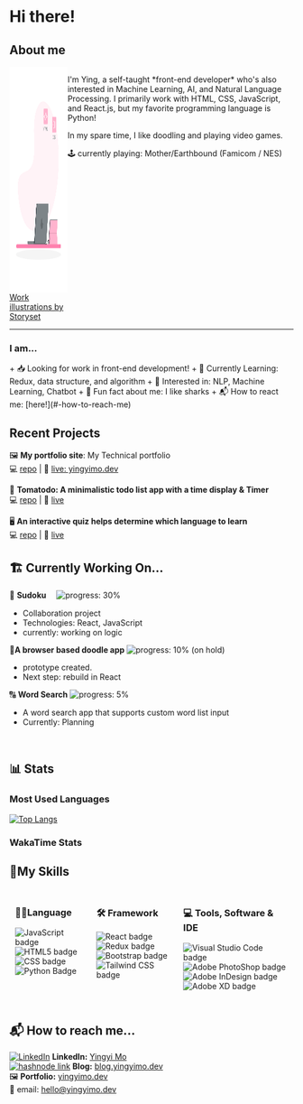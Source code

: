 # Hi there!

## About me
<div style="display: flex; flex-flow: row nowrap">
  <div style="display: flex; flex-direction: column; justify-content: center; align-items: center;">
  <img src='./hand-coding-animate.svg' alt="A clip art style svg with a woman in front of a laptop and codeblock floating in the air" style="height: 400px; width: 400px;" />
  <a href="https://storyset.com/work" >Work illustrations by Storyset</a>
  </div>
  <div>
  <p>I'm Ying, a self-taught *front-end developer* who's also interested in Machine Learning, AI, and Natural Language Processing. I primarily work with HTML, CSS, JavaScript, and React.js, but my favorite programming language is Python! </p>
  <p>In my spare time, I like doodling and playing video games.</p>
  <p>🕹 currently playing: Mother/Earthbound (Famicom / NES)</p>
  </div>
</div>

<hr>
<h3> I am... </h3>
+ 📥 Looking for work in front-end development!
+ 📖 Currently Learning: Redux, data structure, and algorithm
+ 🤖 Interested in: NLP, Machine Learning, Chatbot
+ 🦈 Fun fact about me: I like sharks
+ 📬 How to react me: [here!](#-how-to-reach-me)

## Recent Projects
🖼 **My portfolio site**: My Technical portfolio  
💻 [repo](https://github.com/yingmo55/portflio-site) | 🔗 [live: yingyimo.dev](https://yingyimo.dev)

 🍅 **Tomatodo: A minimalistic todo list app with a time display & Timer**  
💻 [repo](https://github.com/yingmo55/Todo-List) | 🔗 [live](https://tomatodo.netlify.app/)

 🖥 **An interactive quiz helps determine which language to learn**  
💻 [repo](https://github.com/yingmo55/which-language-first) | 🔗 [live](https://first-programming-language.netlify.app/)


## 🏗 Currently Working On...
🔢 **Sudoku**  　![progress: 30%](https://us-central1-progress-markdown.cloudfunctions.net/progress/20)  
+ Collaboration project 
+ Technologies: React, JavaScript
+ currently: working on logic

💭**A browser based doodle app** ![progress: 10%](https://us-central1-progress-markdown.cloudfunctions.net/progress/10)  (on hold) 
+ prototype created. 
+ Next step: rebuild in React

🔠 **Word Search** ![progress: 5%](https://us-central1-progress-markdown.cloudfunctions.net/progress/5)  
+ A word search app that supports custom word list input 
+ Currently: Planning
<br />

## 📊 Stats
### Most Used Languages

[![Top Langs](https://github-readme-stats.vercel.app/api/top-langs/?username=yingmo55&layout=compact)](https://github.com/yingmo55/github-readme-stats)

### WakaTime Stats

<!--START_SECTION:waka-->
<!--END_SECTION:waka-->

## 🧰My Skills

<div style="display:flex; justify-content: center; align-item: center; flex-direction: row wrap;">
  <div style="margin: 10px;">
  <h3>👩‍💻Language</h3>
  <img src='https://img.shields.io/badge/javascript-%23323330.svg?style=for-the-badge&logo=javascript&logoColor=%23F7DF1E' alt='JavaScript badge' />
  <img src='https://img.shields.io/badge/html5-%23E34F26.svg?style=for-the-badge&logo=html5&logoColor=white' alt='HTML5 badge' style="margin: auto;"/>
  <img src='https://img.shields.io/badge/css3-%231572B6.svg?style=for-the-badge&logo=css3&logoColor=white' alt='CSS badge' />
  <img src='https://img.shields.io/badge/python-3670A0?style=for-the-badge&logo=python&logoColor=ffdd54' alt='Python Badge' />
  </div>
  <div style="margin: 10px;">
  <h3>🛠 Framework</h3>
  <img src='https://img.shields.io/badge/react-%2320232a.svg?style=for-the-badge&logo=react&logoColor=%2361DAFB' alt=' React badge' />
  <img src='https://img.shields.io/badge/Redux-593D88?style=for-the-badge&logo=redux&logoColor=white' alt='Redux badge' />
  <img src='https://img.shields.io/badge/bootstrap-%23563D7C.svg?style=for-the-badge&logo=bootstrap&logoColor=white' alt='Bootstrap badge' />
  <img src='https://img.shields.io/badge/Tailwind_CSS-38B2AC?style=for-the-badge&logo=tailwind-css&logoColor=white' alt='Tailwind CSS badge' />
  </div>
  <div style="margin: 10px;">
  <h3>💻 Tools, Software & IDE</h3>
  <img src='https://img.shields.io/badge/Visual_Studio_Code-0078D4?style=for-the-badge&logo=visual%20studio%20code&logoColor=white' alt='Visual Studio Code badge' />
  <img src='https://img.shields.io/badge/Adobe%20XD-470137?style=for-the-badge&logo=Adobe%20XD&logoColor=#FF61F6' alt='Adobe PhotoShop badge' />
  <img src='https://img.shields.io/badge/Adobe%20InDesign-FF3366?style=for-the-badge&logo=Adobe%20InDesign&logoColor=white' alt='Adobe InDesign badge' />
  <img src='https://img.shields.io/badge/Adobe%20Photoshop-31A8FF?style=for-the-badge&logo=Adobe%20Photoshop&logoColor=black' alt='Adobe XD badge' />
  </div>
</div>

<br>

## 📬 How to reach me...
<a href="https://www.linkedin.com/" target="_blank"><img src="https://img.shields.io/badge/linkedin-%230077B5.svg?style=flat-square&logo=linkedin&logoColor=white" alt='LinkedIn' /></a> **LinkedIn:** [Yingyi Mo](https://www.linkedin.com/in/yingyimo/)  
<a href="https://hashnode.com/" target="_blank"><img src="https://img.shields.io/badge/Hashnode-2962FF?style=flat-square&logo=hashnode&logoColor=white" alt='hashnode link' /></a>
 **Blog:** [blog.yingyimo.dev](https://blog.yingyimo.dev)  
🖼 **Portfolio:** [yingyimo.dev](https://yingyimo.dev/)  
📧 email: hello@yingyimo.dev

